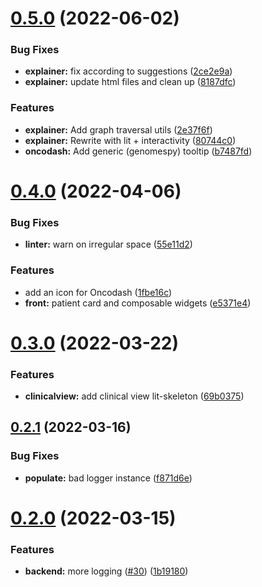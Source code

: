 # [0.5.0](https://github.com/oncodash/oncodash/compare/v0.4.0...v0.5.0) (2022-06-02)


### Bug Fixes

* **explainer:** fix according to suggestions ([2ce2e9a](https://github.com/oncodash/oncodash/commit/2ce2e9aace284d95c1f5a1a28971729b87dead9a))
* **explainer:** update html files and clean up ([8187dfc](https://github.com/oncodash/oncodash/commit/8187dfc2d5c3bb7576e94499383b57ee59c5ffd6))


### Features

* **explainer:** Add graph traversal utils ([2e37f6f](https://github.com/oncodash/oncodash/commit/2e37f6f3113f7ae5839eb406cdf44fcd61bfff93))
* **explainer:** Rewrite with lit + interactivity ([80744c0](https://github.com/oncodash/oncodash/commit/80744c091bb41a7d44d22e20a43509abd32d4dd4))
* **oncodash:** Add generic (genomespy) tooltip ([b7487fd](https://github.com/oncodash/oncodash/commit/b7487fd1a7c50d6c0b345c7c544ce4e04694c06b))



# [0.4.0](https://github.com/oncodash/oncodash/compare/v0.3.0...v0.4.0) (2022-04-06)


### Bug Fixes

* **linter:** warn on irregular space ([55e11d2](https://github.com/oncodash/oncodash/commit/55e11d23819c0924f145dadf1640ea969815d113))


### Features

* add an icon for Oncodash ([1fbe16c](https://github.com/oncodash/oncodash/commit/1fbe16cf2761f9cf73286155eab50c7b50118a93))
* **front:** patient card and composable widgets ([e5371e4](https://github.com/oncodash/oncodash/commit/e5371e468380d1b2a25f43cfcd4041dfd31506b2))



# [0.3.0](https://github.com/oncodash/oncodash/compare/v0.2.1...v0.3.0) (2022-03-22)


### Features

* **clinicalview:** add clinical view lit-skeleton ([69b0375](https://github.com/oncodash/oncodash/commit/69b03750f0bbadb2bc4347af16f32dcb2c1168de))



## [0.2.1](https://github.com/oncodash/oncodash/compare/v0.2.0...v0.2.1) (2022-03-16)


### Bug Fixes

* **populate:** bad logger instance ([f871d6e](https://github.com/oncodash/oncodash/commit/f871d6e19450a5f87d25b6153d59f5291ac5833e))



# [0.2.0](https://github.com/oncodash/oncodash/compare/v0.1.2-alpha...v0.2.0) (2022-03-15)


### Features

* **backend:** more logging ([#30](https://github.com/oncodash/oncodash/issues/30)) ([1b19180](https://github.com/oncodash/oncodash/commit/1b1918070125440e9ff4a0798375b951163669b5))



